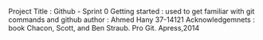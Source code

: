 Project Title : Github - Sprint 0 
Getting started : used to get familiar with git commands and github
author : Ahmed Hany 37-14121
Acknowledgemnets : book Chacon, Scott, and Ben Straub. Pro Git. Apress,2014
